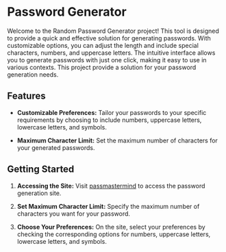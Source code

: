 # Password Generator

Welcome to the Random Password Generator project! This tool is designed to provide a quick and effective solution for generating passwords. With customizable options, you can adjust the length and include special characters, numbers, and uppercase letters. The intuitive interface allows you to generate passwords with just one click, making it easy to use in various contexts. This project provide a solution for your password generation needs.

## Features

- **Customizable Preferences:** Tailor your passwords to your specific requirements by choosing to include numbers, uppercase letters, lowercase letters, and symbols.

- **Maximum Character Limit:** Set the maximum number of characters for your generated passwords.

## Getting Started

1. **Accessing the Site:**
   Visit [passmastermind](https://passmastermind.netlify.app/) to access the password generation site.
  
2. **Set Maximum Character Limit:**
   Specify the maximum number of characters you want for your password.

3. **Choose Your Preferences:**
   On the site, select your preferences by checking the corresponding options for numbers, uppercase letters, lowercase letters, and symbols.
